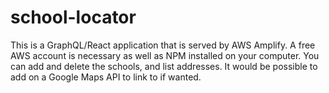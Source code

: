# school-locator

This is a GraphQL/React application that is served by AWS Amplify. A free AWS account is necessary as well as NPM installed on your computer. You can add and delete the schools, and list addresses. It would be possible to add on a Google Maps API to link to if wanted.
